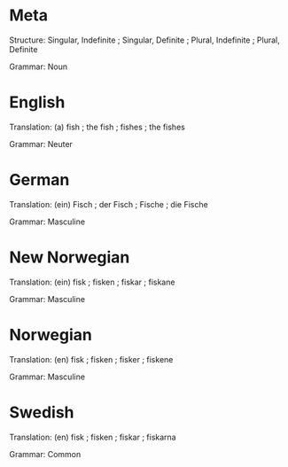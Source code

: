 Meta
====

Structure: Singular, Indefinite ; Singular, Definite ; Plural, Indefinite ; Plural, Definite

Grammar:   Noun



English
=======

Translation: (a) fish ; the fish ; fishes ; the fishes

Grammar:     Neuter



German
======

Translation: (ein) Fisch ; der Fisch ; Fische ; die Fische

Grammar:     Masculine



New Norwegian
=============

Translation: (ein) fisk ; fisken ; fiskar ; fiskane

Grammar:     Masculine



Norwegian
=========

Translation: (en) fisk ; fisken ; fisker ; fiskene

Grammar:     Masculine



Swedish
=======

Translation: (en) fisk ; fisken ; fiskar ; fiskarna

Grammar:     Common
